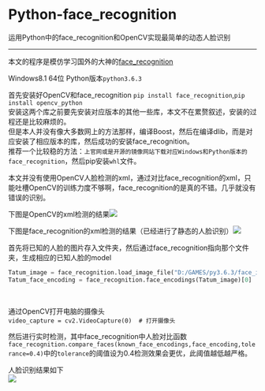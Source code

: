 # Python-face_recognition
运用Python中的face_recognition和OpenCV实现最简单的动态人脸识别
*****

本文的程序是模仿学习国外的大神的[face_recognition](https://github.com/ageitgey/face_recognition)

Windows8.1 64位 Python版本`python3.6.3`<br>


首先安装好OpenCV和face_recognition  `pip install face_recognition`,`pip install opencv_python`<br>
安装这两个库之前要先安装对应版本的其他一些库，本文不在累赘叙述，安装的过程还是比较麻烦的。<br>
但是本人并没有像大多数网上的方法那样，编译Boost，然后在编译dlib，而是对应安装了相应版本的库，然后成功的安装face_recognition。<br>
推荐一个比较稳的方法：`上官网或是开源的镜像网站下载对应Windows和Python版本的face_recognition`，然后pip安装`whl`文件。<br>


本文并没有使用OpenCV人脸检测的xml，通过对比face_recognition的xml，只能吐槽OpenCV的训练力度不够啊，face_recognition的是真的不错。几乎就没有错误的识别。<br>

下图是OpenCV的xml检测的结果![](https://github.com/J-crow/Python-face_recognition/blob/master/image/me.jpg)<br>

下图是face_recognition的xml检测的结果（已经进行了静态的人脸识别）![](https://github.com/J-crow/Python-face_recognition/blob/master/image/mayun.jpg)<br>



首先将已知的人脸的图片存入文件夹，然后通过face_recognition指向那个文件夹，生成相应的已知人脸的model<br>
```python
Tatum_image = face_recognition.load_image_file("D:/GAMES/py3.6.3/face_id/known/jt.jpg")  # 人脸位置加载函数 返回一个人脸图像（人脸位置的上下左右）的列表，第一个参数是图像，第二个参数是多少倍的上采样图像寻找面孔，数字越大，寻找较小的面孔，第三个参数是人脸检测模型，默认是hog
Tatum_face_encoding = face_recognition.face_encodings(Tatum_image)[0]  # 人脸数据化，返回一个128个向量的列表（用于对比），0为图像里面第一个人的索引
```
<br>



通过OpenCV打开电脑的摄像头<br>
`video_capture = cv2.VideoCapture(0)  # 打开摄像头`<br>

然后进行实时检测，其中face_recognition中人脸对比函数`face_recognition.compare_faces(known_face_encodings,face_encoding,tolerance=0.4)`中的`tolerance`的阈值设为0.4检测效果会更优，此阈值越低越严格。<br>

人脸识别结果如下<br>
![](https://github.com/J-crow/Python-face_recognition/blob/master/image/face1.gif)

